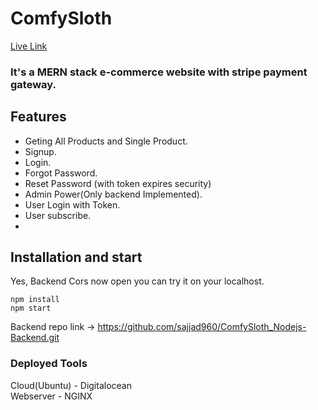 # ComfySloth
[Live Link](https://comfysloth.findsajjad.com/)
### It's a MERN stack e-commerce website with stripe payment gateway.

## Features
* Geting All Products and Single Product.
* Signup.
* Login.
* Forgot Password.
* Reset Password (with token expires security)
* Admin Power(Only backend Implemented).
* User Login with Token.
* User subscribe.
* 

## Installation and start
Yes, Backend Cors now open you can try it on your localhost.

```
npm install
npm start
```
Backend repo link -> https://github.com/sajjad960/ComfySloth_Nodejs-Backend.git

### Deployed Tools
Cloud(Ubuntu) - Digitalocean<br />
Webserver - NGINX
